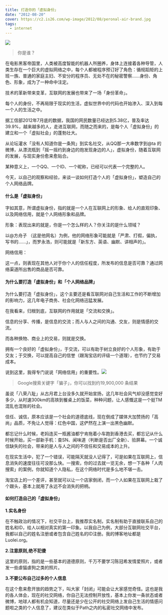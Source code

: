 ```yaml
---
title: 打造你的「虚拟身份」
date: "2012-08-20"
cover: https://c2.is26.com/wp-image/2012/08/peronal-air-brand.jpg
tags:
  - internet
---
```


![](https://c2.is26.com/wp-image/2012/08/peronal-air-brand.jpg)

> 你是谁？

在电影黑客帝国里，人类被高度智能的机器人所圈养，身体上连接着各种导管，人类生存在一个巨大的虚拟网络之中，每个人都被程序预订好了角色：循规蹈矩的上班一族、普通的家庭主妇、不安分的程序员、无处不在的秘密警察……身份、角色、形象，成为了一种命中注定。

技术的革新带来变革，互联网的发展也带来了一场「身份革命」。

每个人的身份，不再局限于现实的生活，虚拟世界中的代码也开始渗入、深入到每一个人的生活之中。

据工信部2012年7月底的数据，我国的网民数量已经达到5.38亿，普及率达39.9%，越来越多的人，走进互联网，而随之而来的，是每个人「虚拟身份」的建立和一个「虚拟社会」的蓬勃壮大。

从论坛灌水「没有人知道你是一条狗」到实名社交，从QQ那一大串数字到@ta 的微博，从漂流瓶到「摇一摇约到身边的炮发现身边的人」，虚拟身份，随着互联网的发展，与现实身份愈来愈贴合。

某种意义上，一个QQ、一个ID、一个昵称，已经可以代表一个完整的人。

今天，以自己的观察和经验，来谈一谈如何打造个人的「虚拟身份」，塑造自己的个人网络品牌。

#### 什么是「虚拟身份」

字如其意，所谓虚拟身份，指的就是一个人在互联网上的形象、给人的直观印象、以及网络信用，就是个人网络形象和品牌。

形象：表现出来的就是，你是一个怎么样的人？你关注的是什么领域？

以@方舟子 （这是他网名）为例，他的网络形象可能就是「严肃、打假，偏执，写书的……」，而罗永浩，则可能就是「新东方、英语、幽默、讲相声的」。

网络信用：

这一点，则表现在其他人对于你个人的信任程度，所发布的信息是否可靠？通过网络渠道所出售的商品是否可靠。

#### 为什么要打造「虚拟身份」和「个人网络品牌」

为什么要打造「虚拟身份」，这个主要还是看互联网对自己生活和工作的不断增加的影响力，这几年电子商务、社会化网络迅猛发展。

在我看来，归根到底，互联网的作用就是「交流和交换」。

信息的分享、传播，是信息的交流；而人与人之间的沟通、交友，则是情感的交流。

而各种换物、商业上的交易，则就是交换。

拥有一个良好的「虚拟身份」，于交流，可以有助于树立良好的个人形象，有助于交友；于交换，可以提高自己的信誉（跟淘宝店的评级一个道理），也节约了交易成本。

说到这里，我得专门说说「网络信用」的重要性。![](https://c2.is26.com/wp-image/2012/08/Trust.jpg)

> Google搜索关键字「骗子」，你可以找到约19,900,000 条结果

虽说「八荣八耻」从古月君上台没多久就开始宣扬，这几年社会风气却没感觉变好多少，从时速300km的高铁到餐桌上的饭菜，种种问题，让人感慨这是一个挺TM混乱也混账的社会。

信任、诚信，原本应该是一个社会的道德底线，现在倒成了媒体大加赞扬的「高尚」品质，不免让人觉得：红色中国，这俨然在上演一出黑色幽默。

都忘记什么时候，老妈连买一瓶酱油都宁肯拖着小车跑到香港去买，都忘记从什么时候开始，买一部新手机：查SN、闻味道（判断是否出厂全新）、验屏幕。一个诚信缺失的社会，带来的是人与人之间的不信任和交易成本的上升。

在现实生活中，犯了一个错误，可能隔天就没人记得了，可是如果在互联网上，信息消失的速度往往可没那么快。一搜索，你的过去就一览无余，想一下各种「人肉搜索」的案例，你就知道个人隐私，在这个网络时代是多么地不堪一击。

淘宝店上的一个差评，甚至就可以让一个店家倒闭，而一个人如果在互联网上栽了个跟头，基本上就用了永远不会消失的把柄。

#### 如何打造自己的「虚拟身份」

**1.实名身份**

在不触政治的情况下，社交平台上，我推荐实名制，实名制有助于直接联系自己的姓名和ID，给人以相对真实的第一印象。以我自己为例，大部分互联网社交平台，我都以自己的姓名注册或者包含自己姓名的ID注册。我的博客地址都是Luolei.org。

**2.注意原则,绝不犯傻**

这里的原则，指的是一些基本的道德原则，千万不要学习陈冠希发情爱照片，或者发一些虐猫虐狗之类的照片。

**3.不要公布自己过多的个人信息**

在这个愈来愈开放的趋势之下，叫大家「封闭」可能会让大家感觉奇怪。这也是我的各人体会，现在的社交网络，你自己无法控制开放性，基本上你发一条状态或者微博，地球人都有机会知道，尽量还是少在公开的社交网络上发自己生活的情感问题啦之类的个人信息了，建议在类似于Path之内的私密社交网络中发布。
